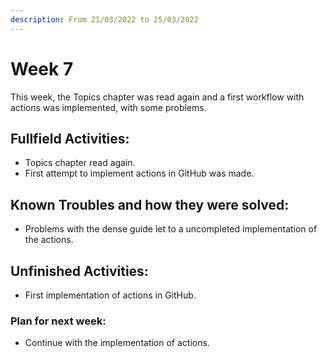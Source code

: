 ```yaml
---
description: From 21/03/2022 to 25/03/2022
---
```


# Week 7

This week, the Topics chapter was read again and a first workflow with actions
was implemented, with some problems.

## Fullfield Activities:&#x20;

* Topics chapter read again.
* First attempt to implement actions in GitHub was made.

## Known Troubles and how they were solved:&#x20;

* Problems with the dense guide let to a uncompleted implementation of the
 actions.

## Unfinished Activities:&#x20;

* First implementation of actions in GitHub.

### Plan for next week:&#x20;

* Continue with the implementation of actions.
